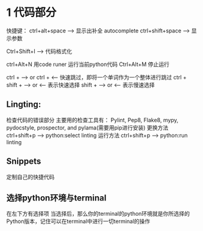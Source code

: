 # 1 代码部分
快捷键：
ctrl+alt+space --> 显示出补全 autocomplete
ctrl+shift+space --> 显示参数

Ctrl+Shift+I --> 代码格式化

ctrl+Alt+N 用code runer 运行当前python代码
Ctrl+Alt+M 停止运行

ctrl + --> or ctrl + <-- 快速跳过，即将一个单词作为一个整体进行跳过
ctrl + shift + --> or <-- 表示快速选择
shift + --> or <-- 表示慢速选择


## Lingting:
检查代码的错误部分
主要用的检查工具有： Pylint, Pep8, Flake8, mypy, pydocstyle, prospector, and pylama(需要用pip进行安装)
更换方法
ctrl+shift+p --> python:select linting
运行方法
ctrl+shift+p --> python:run linting

## Snippets
定制自己的快捷代码


## 选择python环境与terminal
在左下方有选择项
当选择后，那么你的terminal的python环境就是你所选择的Python版本，记住可以在terminal中进行一切terminal的操作
